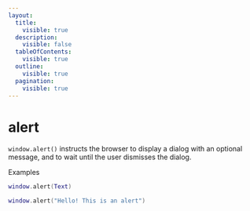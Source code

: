 ```yaml
---
layout:
  title:
    visible: true
  description:
    visible: false
  tableOfContents:
    visible: true
  outline:
    visible: true
  pagination:
    visible: true
---
```


# alert

`window.alert()` instructs the browser to display a dialog with an optional message, and to wait until the user dismisses the dialog.

Examples

```lua
window.alert(Text)
```

```lua
window.alert("Hello! This is an alert")
```

